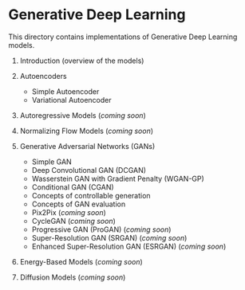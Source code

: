# Generative Deep Learning

This directory contains implementations of Generative Deep Learning models.

1. Introduction (overview of the models)

2. Autoencoders
    - Simple Autoencoder
    - Variational Autoencoder

3. Autoregressive Models (*coming soon*)

4. Normalizing Flow Models (*coming soon*)

5. Generative Adversarial Networks (GANs)
    - Simple GAN
    - Deep Convolutional GAN (DCGAN)
    - Wasserstein GAN with Gradient Penalty (WGAN-GP)
    - Conditional GAN (CGAN)
    - Concepts of controllable generation
    - Concepts of GAN evaluation
    - Pix2Pix (*coming soon*)
    - CycleGAN (*coming soon*)
    - Progressive GAN (ProGAN) (*coming soon*)
    - Super-Resolution GAN (SRGAN) (*coming soon*)
    - Enhanced Super-Resolution GAN (ESRGAN) (*coming soon*)

6. Energy-Based Models (*coming soon*)

7. Diffusion Models (*coming soon*)
